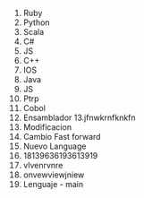 1. Ruby
2. Python
3. Scala
4. C#
5. JS
6. C++
7. IOS
8. Java
9. JS
10. Ptrp 
11. Cobol
12. Ensamblador 
13.jfnwkrnfknkfn
14. Modificacion 
15. Cambio Fast forward
16. Nuevo Language
17. 18139636193613919
18. vlvenrvnre
19. onvewviewjniew
20. Lenguaje - main

